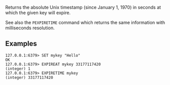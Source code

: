 Returns the absolute Unix timestamp (since January 1, 1970) in seconds at which the given key will expire.

See also the `PEXPIRETIME` command which returns the same information with milliseconds resolution.

## Examples

```valkey-cli
127.0.0.1:6379> SET mykey "Hello"
OK
127.0.0.1:6379> EXPIREAT mykey 33177117420
(integer) 1
127.0.0.1:6379> EXPIRETIME mykey
(integer) 33177117420
```
